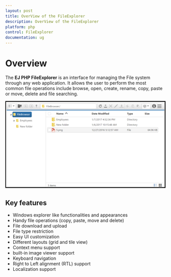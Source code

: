 ```yaml
---
layout: post
title: OverView of the FileExplorer 
description: OverView of the FileExplorer 
platform: php
control: FileExplorer
documentation: ug
---
```


# Overview

The **EJ PHP FileExplorer** is an interface for managing the File system through any web application. It allows the user to perform the most common file operations include browse, open, create, rename, copy, paste or move, delete and file searching.

![](Overview_images/Overview_img1.png)


## Key features

* Windows explorer like functionalities and appearances
* Handy file operations (copy, paste, move and delete)
* File download and upload
* File type restriction
* Easy UI customization
* Different layouts (grid and tile view)
* Context menu support
* built-in image viewer support
* Keyboard navigation 
* Right to Left alignment (RTL) support
* Localization support

